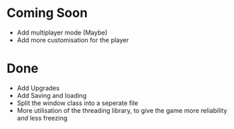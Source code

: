 # Coming Soon
- Add multiplayer mode (Maybe)
- Add more customisation for the player

# Done
- Add Upgrades
- Add Saving and loading
- Split the window class into a seperate file
- More utilisation of the threading library, to give the game more reliability and less freezing
